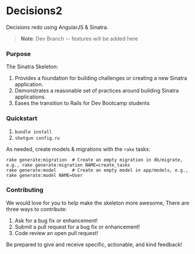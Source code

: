 # Decisions2
Decisions redo using AngularJS &amp; Sinatra.

> **Note**: Dev Branch -- features will be added here

### Purpose
The Sinatra Skeleton:

1. Provides a foundation for building challenges or creating a new Sinatra application.
2. Demonstrates a reasonable set of practices around building Sinatra applications.
3. Eases the transition to Rails for Dev Bootcamp students

### Quickstart

1.  `bundle install`
2.  `shotgun config.ru`

As needed, create models & migrations with the `rake` tasks:

```
rake generate:migration  # Create an empty migration in db/migrate, e.g., rake generate:migration NAME=create_tasks
rake generate:model      # Create an empty model in app/models, e.g., rake generate:model NAME=User
```

### Contributing

We would love for you to help make the skeleton more awesome, There are three ways to contribute:

1. Ask for a bug fix or enhancement!
2. Submit a pull request for a bug fix or enhancement!
3. Code review an open pull request!

Be prepared to give and receive specific, actionable, and kind feedback!
